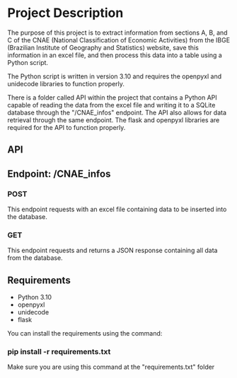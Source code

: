 # Project Description #

The purpose of this project is to extract information from sections A, B, and C of the CNAE (National Classification of Economic Activities) from the IBGE (Brazilian Institute of Geography and Statistics) website, save this information in an excel file, and then process this data into a table using a Python script.

The Python script is written in version 3.10 and requires the openpyxl and unidecode libraries to function properly.

There is a folder called API within the project that contains a Python API capable of reading the data from the excel file and writing it to a SQLite database through the "/CNAE_infos" endpoint. The API also allows for data retrieval through the same endpoint. The flask and openpyxl libraries are required for the API to function properly.

## API ##
## Endpoint: /CNAE_infos ##

### POST ###

This endpoint requests with an excel file containing data to be inserted into the database. 

### GET ###

This endpoint requests and returns a JSON response containing all data from the database.

## Requirements ##

* Python 3.10
* openpyxl
* unidecode
* flask

You can install the requirements using the command:
### pip install -r requirements.txt ###
Make sure you are using this command at the "requirements.txt" folder
